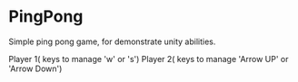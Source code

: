 # PingPong
Simple ping pong game, for demonstrate unity abilities.

Player 1( keys  to manage  'w' or 's')
Player 2( keys  to manage  'Arrow UP' or 'Arrow Down')
